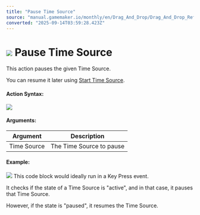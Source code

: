 ```yaml
---
title: "Pause Time Source"
source: "manual.gamemaker.io/monthly/en/Drag_And_Drop/Drag_And_Drop_Reference/Time_Sources/Pause_Time_Source.htm"
converted: "2025-09-14T03:59:28.423Z"
---
```


# ![](../../../assets/Images/Scripting_Reference/Drag_And_Drop/Reference/Time_Sources/Action_Icons/Pause_Time_Source.png) Pause Time Source

This action pauses the given Time Source.

You can resume it later using [Start Time Source](Start_Time_Source.md).

#### Action Syntax:

![](../../../assets/Images/Scripting_Reference/Drag_And_Drop/Reference/Time_Sources/Action_Syntax/Pause_Time_Source.png)

#### Arguments:

| Argument | Description |
| --- | --- |
| Time Source | The Time Source to pause |

#### Example:

![](../../../assets/Images/Scripting_Reference/Drag_And_Drop/Reference/Time_Sources/Examples/Eg_Pause_TS.png)
This code block would ideally run in a Key Press event.

It checks if the state of a Time Source is "active", and in that case, it pauses that Time Source.

However, if the state is "paused", it resumes the Time Source.